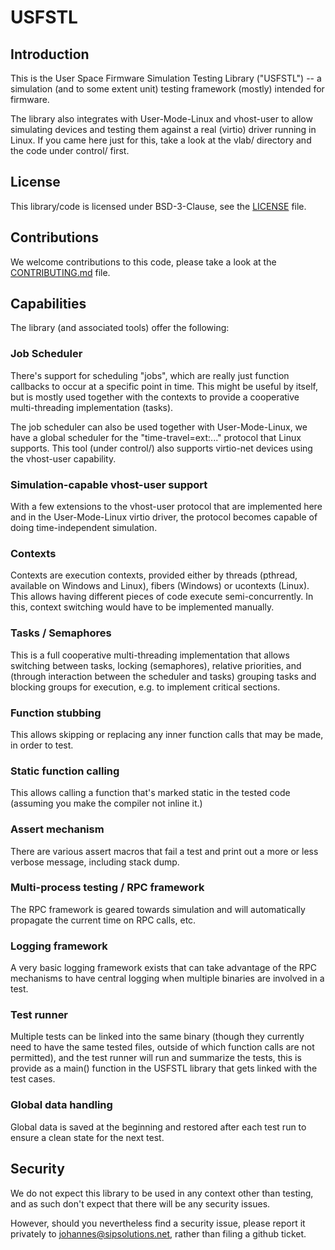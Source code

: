 # USFSTL

## Introduction

This is the User Space Firmware Simulation Testing Library ("USFSTL")
-- a simulation (and to some extent unit) testing framework (mostly)
intended for firmware.

The library also integrates with User-Mode-Linux and vhost-user to
allow simulating devices and testing them against a real (virtio)
driver running in Linux. If you came here just for this, take a look
at the vlab/ directory and the code under control/ first.

## License

This library/code is licensed under BSD-3-Clause, see the
[LICENSE](LICENSE) file.

## Contributions

We welcome contributions to this code, please take a look at the
[CONTRIBUTING.md](CONTRIBUTING.md) file.

## Capabilities

The library (and associated tools) offer the following:

### Job Scheduler

There's support for scheduling "jobs", which are really just function
callbacks to occur at a specific point in time. This might be useful
by itself, but is mostly used together with the contexts to provide a
cooperative multi-threading implementation (tasks).

The job scheduler can also be used together with User-Mode-Linux, we
have a global scheduler for the "time-travel=ext:..." protocol that
Linux supports. This tool (under control/) also supports virtio-net
devices using the vhost-user capability.

### Simulation-capable vhost-user support

With a few extensions to the vhost-user protocol that are implemented
here and in the User-Mode-Linux virtio driver, the protocol becomes
capable of doing time-independent simulation.

### Contexts

Contexts are execution contexts, provided either by threads (pthread,
available on Windows and Linux), fibers (Windows) or ucontexts (Linux).
This allows having different pieces of code execute semi-concurrently.
In this, context switching would have to be implemented manually.

### Tasks / Semaphores

This is a full cooperative multi-threading implementation that allows
switching between tasks, locking (semaphores), relative priorities,
and (through interaction between the scheduler and tasks) grouping
tasks and blocking groups for execution, e.g. to implement critical
sections.

### Function stubbing

This allows skipping or replacing any inner function calls that may
be made, in order to test.

### Static function calling

This allows calling a function that's marked static in the tested
code (assuming you make the compiler not inline it.)

### Assert mechanism

There are various assert macros that fail a test and print out a
more or less verbose message, including stack dump.

### Multi-process testing / RPC framework

The RPC framework is geared towards simulation and will automatically
propagate the current time on RPC calls, etc.

### Logging framework

A very basic logging framework exists that can take advantage of the
RPC mechanisms to have central logging when multiple binaries are
involved in a test.

### Test runner

Multiple tests can be linked into the same binary (though they
currently need to have the same tested files, outside of which
function calls are not permitted), and the test runner will run
and summarize the tests, this is provide as a main() function in
the USFSTL library that gets linked with the test cases.

### Global data handling

Global data is saved at the beginning and restored after each test
run to ensure a clean state for the next test.


## Security

We do not expect this library to be used in any context other than
testing, and as such don't expect that there will be any security
issues.

However, should you nevertheless find a security issue, please report
it privately to johannes@sipsolutions.net, rather than filing a github
ticket.
